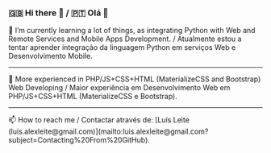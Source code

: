 ### 🇬🇧 Hi there 👋 / 🇵🇹 Olá 👋

🌱 I’m currently learning a lot of things, as integrating Python with Web and Remote Services and Mobile Apps Development. / Atualmente estou a tentar aprender integração da linguagem Python em serviços Web e Desenvolvimento Mobile.
<hr>
📖 More experienced in PHP/JS+CSS+HTML (MaterializeCSS and Bootstrap) Web Developing / Maior experiência em Desenvolvimento Web em PHP/JS+CSS+HTML (MaterializeCSS e Bootstrap). 
<hr>
📫 How to reach me / Contactar através de: [Luís Leite (luis.alexleite@gmail.com)](mailto:luis.alexleite@gmail.com?subject=Contacting%20From%20GitHub).
